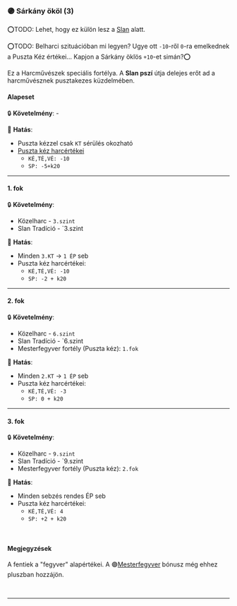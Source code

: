 ### 🟣 Sárkány ököl (3)


⭕TODO: Lehet, hogy ez külön lesz a [Slan](https://github.com/kaktusztea/km100/wiki/STUDY.slan) alatt.

⭕TODO: Belharci szituációban mi legyen? Ugye ott `-10`-ről `0`-ra emelkednek a Puszta Kéz értékei... Kapjon a Sárkány öklös `+10`-et simán?⭕

Ez a Harcművészek speciális fortélya. A **Slan pszí** útja delejes erőt ad a harcművésznek pusztakezes küzdelmében.
#### Alapeset

🔒 **Követelmény**:  -

🌟 **Hatás**:
- Puszta kézzel csak `KT` sérülés okozható
- [Puszta kéz harcértékei](../064_01_harci_helyzetek.md#harc-puszta-k%C3%A9zzel)
  - `KÉ,TÉ,VÉ: -10`
  - `SP: -5+k20`

---
#### 1. fok

🔒 **Követelmény**:
- Közelharc - `3.szint`
- Slan Tradíció - `3.szint

🌟 **Hatás**:
- Minden `3.KT` → `1 ÉP` seb
- Puszta kéz harcértékei:
  - `KÉ,TÉ,VÉ: -10`
  - `SP: -2 + k20`

---
#### 2. fok

🔒 **Követelmény**:
- Közelharc - `6.szint`
- Slan Tradíció - `6.szint
- Mesterfegyver fortély (Puszta kéz): `1.fok`

🌟 **Hatás**:
- Minden `2.KT` → `1 ÉP` seb
- Puszta kéz harcértékei:
  - `KÉ,TÉ,VÉ: -3`
  - `SP: 0 + k20`

---
#### 3. fok

🔒 **Követelmény**:
- Közelharc - `9.szint`
- Slan Tradíció - `9.szint
- Mesterfegyver fortély (Puszta kéz): `2.fok`

🌟 **Hatás**:
- Minden sebzés rendes ÉP seb
- Puszta kéz harcértékei:
  - `KÉ,TÉ,VÉ: 4`
  - `SP: +2 + k20`


<br />

#### Megjegyzések

 A fentiek a "fegyver" alapértékei. A 🟣[Mesterfegyver](../fortelyok.harci/mesterfegyver.md) bónusz még ehhez pluszban hozzájön.

<br />

---
